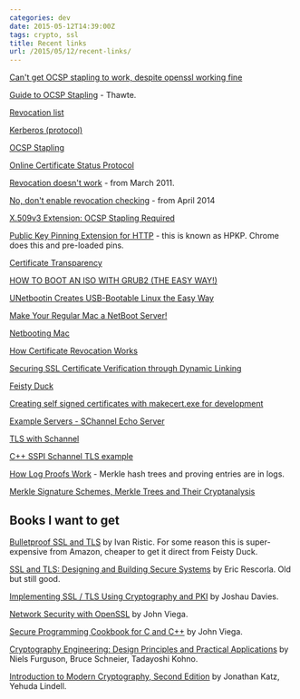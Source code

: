 ```yaml
---
categories: dev
date: 2015-05-12T14:39:00Z
tags: crypto, ssl
title: Recent links
url: /2015/05/12/recent-links/
---
```


[Can't get OCSP stapling to work, despite openssl working fine](https://community.qualys.com/thread/12315)

[Guide to OCSP Stapling](https://www.thawte.com/assets/documents/whitepaper/ocsp-stapling.pdf) - Thawte.

[Revocation list](http://en.wikipedia.org/wiki/Revocation_list)

[Kerberos (protocol)](http://en.wikipedia.org/wiki/Kerberos_(protocol))

[OCSP Stapling](http://en.wikipedia.org/wiki/OCSP_stapling)

[Online Certificate Status Protocol](http://en.wikipedia.org/wiki/Online_Certificate_Status_Protocol)

[Revocation doesn't work](https://www.imperialviolet.org/2011/03/18/revocation.html) - from March 2011.

[No, don't enable revocation checking](https://www.imperialviolet.org/2014/04/19/revchecking.html) - from April 2014

[X.509v3 Extension: OCSP Stapling Required](https://tools.ietf.org/html/draft-hallambaker-muststaple-00)

[Public Key Pinning Extension for HTTP](https://tools.ietf.org/html/draft-ietf-websec-key-pinning-21) - this is known as HPKP. Chrome does this and pre-loaded pins.

[Certificate Transparency](http://www.certificate-transparency.org/)

[HOW TO BOOT AN ISO WITH GRUB2 (THE EASY WAY!)](http://www.webupd8.org/2011/02/how-to-boot-iso-with-grub2-easy-way.html)

[UNetbootin Creates USB-Bootable Linux the Easy Way](http://lifehacker.com/5042630/unetbootin-creates-usb-bootable-linux-the-easy-way)

[Make Your Regular Mac a NetBoot Server!](http://www.instructables.com/id/Make-Your-Regular-Mac-a-NetBoot-Server!/)

[Netbooting Mac](http://mike.passwall.com/macnc/macosxs.html)

[How Certificate Revocation Works](https://technet.microsoft.com/en-us/library/ee619754(WS.10).aspx)

[Securing SSL Certificate Verification through Dynamic Linking](http://cise.ufl.edu/~bates/documents/Bates_Ccs14.pdf)

[Feisty Duck](https://www.feistyduck.com/)

[Creating self signed certificates with makecert.exe for development](http://www.jayway.com/2014/09/03/creating-self-signed-certificates-with-makecert-exe-for-development/)

[Example Servers - SChannel Echo Server](http://www.serverframework.com/ServerFramework/latest/Docs/examples-schannelechoserver.html)

[TLS with Schannel](http://www.coastrd.com/tls-with-schannel)

[C++ SSPI Schannel TLS example](http://www.coastrd.com/c-schannel-smtp)

[How Log Proofs Work](http://www.certificate-transparency.org/log-proofs-work) - Merkle hash trees and proving entries are in logs.

[Merkle Signature Schemes, Merkle Trees and Their Cryptanalysis](https://www.emsec.rub.de/media/crypto/attachments/files/2011/04/becker_1.pdf)

## Books I want to get

[Bulletproof SSL and TLS](http://www.amazon.com/Bulletproof-SSL-TLS-Understanding-Applications/dp/1907117040/) by Ivan Ristic. For some reason this is super-expensive from Amazon, cheaper to get it direct from Feisty Duck.

[SSL and TLS: Designing and Building Secure Systems](http://www.amazon.com/SSL-TLS-Designing-Building-Systems/dp/0201615983) by Eric Rescorla. Old but still good.

[Implementing SSL / TLS Using Cryptography and PKI](http://www.amazon.com/Implementing-SSL-TLS-Using-Cryptography/dp/0470920416/) by Joshau Davies.

[Network Security with OpenSSL](http://www.amazon.com/Network-Security-OpenSSL-John-Viega/dp/059600270X/) by John Viega.

[Secure Programming Cookbook for C and C++](http://www.amazon.com/Secure-Programming-Cookbook-Cryptography-Authentication/dp/0596003943/) by John Viega.

[Cryptography Engineering: Design Principles and Practical Applications](http://www.amazon.com/Cryptography-Engineering-Principles-Practical-Applications/dp/0470474246/) by Niels Furguson, Bruce Schneier, Tadayoshi Kohno.

[Introduction to Modern Cryptography, Second Edition](http://www.amazon.com/Introduction-Cryptography-Edition-Chapman-Security/dp/1466570261/) by Jonathan Katz, Yehuda Lindell.
